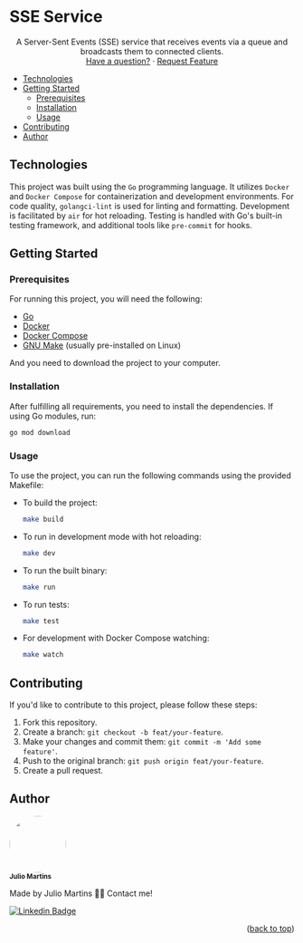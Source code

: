 <a name="readme-top"></a>

# SSE Service

<p align="center">
  A Server-Sent Events (SSE) service that receives events via a queue and broadcasts them to connected clients.
  <br />
  <a href="https://github.com/eujuliu/taskscheduler-sse/issues">Have a question?</a>
  ·
  <a href="https://github.com/eujuliu/taskscheduler-sse/fork">Request Feature</a>
</p>

<ul>
  <li>
    <a href="#technologies">Technologies</a>
  </li>
  <li>
    <a href="#getting-started">Getting Started</a>
    <ul>
      <li><a href="#prerequisites">Prerequisites</a></li>
      <li><a href="#installation">Installation</a></li>
      <li><a href="#usage">Usage</a></li>
    </ul>
  </li>
  <li><a href="#contributing">Contributing</a></li>
  <li><a href="#author">Author</a></li>
</ul>

## Technologies

This project was built using the `Go` programming language. It utilizes `Docker` and `Docker Compose` for containerization and development environments. For code quality, `golangci-lint` is used for linting and formatting. Development is facilitated by `air` for hot reloading. Testing is handled with Go's built-in testing framework, and additional tools like `pre-commit` for hooks.

## Getting Started

### Prerequisites

For running this project, you will need the following:

- [Go](https://golang.org/dl/)
- [Docker](https://www.docker.com/)
- [Docker Compose](https://docs.docker.com/compose/)
- [GNU Make](https://www.gnu.org/software/make/) (usually pre-installed on Linux)

And you need to download the project to your computer.

### Installation

After fulfilling all requirements, you need to install the dependencies. If using Go modules, run:

```bash
go mod download
```

### Usage

To use the project, you can run the following commands using the provided Makefile:

- To build the project:

  ```bash
  make build
  ```

- To run in development mode with hot reloading:

  ```bash
  make dev
  ```

- To run the built binary:

  ```bash
  make run
  ```

- To run tests:

  ```bash
  make test
  ```

- For development with Docker Compose watching:

  ```bash
  make watch
  ```

## Contributing

If you'd like to contribute to this project, please follow these steps:

1. Fork this repository.
2. Create a branch: `git checkout -b feat/your-feature`.
3. Make your changes and commit them: `git commit -m 'Add some feature'`.
4. Push to the original branch: `git push origin feat/your-feature`.
5. Create a pull request.

## Author

<img style="border-radius: 50%;" src="https://avatars.githubusercontent.com/u/49854105?v=4" width="100px;" alt=""/>
<br />
<sub><b>Julio Martins</b></sub></a>

Made by Julio Martins 👋🏽 Contact me!

[![Linkedin Badge](https://img.shields.io/badge/-@ojuliomartins-1262BF?style=for-the-badge&labelColor=1262BF&logo=linkedin&logoColor=white)](https://www.linkedin.com/in/ojuliomartins/)

<p align="right">(<a href="#readme-top">back to top</a>)</p>
